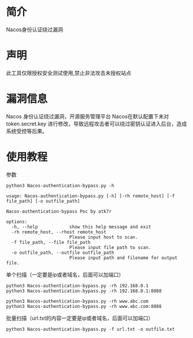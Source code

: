 # 简介
Nacos身份认证绕过漏洞

# 声明
此工具仅限授权安全测试使用,禁止非法攻击未授权站点

# 漏洞信息
Nacos 身份认证绕过漏洞，开源服务管理平台 Nacos在默认配置下未对 token.secret.key 进行修改，导致远程攻击者可以绕过密钥认证进入后台，造成系统受控等后果。

# 使用教程

参数

```
python3 Nacos-authentication-bypass.py -h

usage: Nacos-authentication-bypass.py [-h] [-rh remote_host] [-f file_path] [-o outfile_path]

Nacos-authentication-bypass Poc by atk7r

options:
  -h, --help            show this help message and exit
  -rh remote_host, --rhost remote_host
                        Please input host to scan.
  -f file_path, --file file_path
                        Please input file path to scan.
  -o outfile_path, --outfile outfile_path
                        Please input path and filename for output file.

```

单个扫描（一定要是ip或者域名，后面可以加端口）

```
python3 Nacos-authentication-bypass.py -rh 192.168.0.1
python3 Nacos-authentication-bypass.py -rh 192.168.0.1:8088

python3 Nacos-authentication-bypass.py -rh www.abc.com
python3 Nacos-authentication-bypass.py -rh www.abc.com:8088
```

批量扫描（url.txt的内容一定要是ip或者域名，后面可以加端口）

```
python3 Nacos-authentication-bypass.py -f url.txt -o outfile.txt
```
